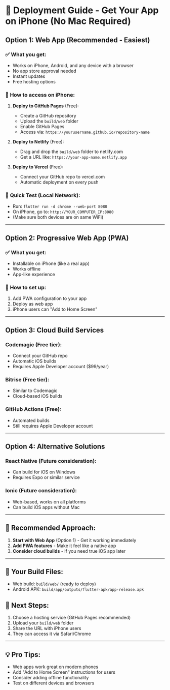 # 🚀 Deployment Guide - Get Your App on iPhone (No Mac Required)

## Option 1: Web App (Recommended - Easiest)

### ✅ **What you get:**
- Works on iPhone, Android, and any device with a browser
- No app store approval needed
- Instant updates
- Free hosting options

### 📱 **How to access on iPhone:**
1. **Deploy to GitHub Pages** (Free):
   - Create a GitHub repository
   - Upload the `build/web` folder
   - Enable GitHub Pages
   - Access via: `https://yourusername.github.io/repository-name`

2. **Deploy to Netlify** (Free):
   - Drag and drop the `build/web` folder to netlify.com
   - Get a URL like: `https://your-app-name.netlify.app`

3. **Deploy to Vercel** (Free):
   - Connect your GitHub repo to vercel.com
   - Automatic deployment on every push

### 🔗 **Quick Test (Local Network):**
- Run: `flutter run -d chrome --web-port 8080`
- On iPhone, go to: `http://YOUR_COMPUTER_IP:8080`
- (Make sure both devices are on same WiFi)

---

## Option 2: Progressive Web App (PWA)

### ✅ **What you get:**
- Installable on iPhone (like a real app)
- Works offline
- App-like experience

### 📱 **How to set up:**
1. Add PWA configuration to your app
2. Deploy as web app
3. iPhone users can "Add to Home Screen"

---

## Option 3: Cloud Build Services

### **Codemagic** (Free tier):
- Connect your GitHub repo
- Automatic iOS builds
- Requires Apple Developer account ($99/year)

### **Bitrise** (Free tier):
- Similar to Codemagic
- Cloud-based iOS builds

### **GitHub Actions** (Free):
- Automated builds
- Still requires Apple Developer account

---

## Option 4: Alternative Solutions

### **React Native** (Future consideration):
- Can build for iOS on Windows
- Requires Expo or similar service

### **Ionic** (Future consideration):
- Web-based, works on all platforms
- Can build iOS apps without Mac

---

## 🎯 **Recommended Approach:**

1. **Start with Web App** (Option 1) - Get it working immediately
2. **Add PWA features** - Make it feel like a native app
3. **Consider cloud builds** - If you need true iOS app later

---

## 📁 **Your Build Files:**
- Web build: `build/web/` (ready to deploy)
- Android APK: `build/app/outputs/flutter-apk/app-release.apk`

## 🔧 **Next Steps:**
1. Choose a hosting service (GitHub Pages recommended)
2. Upload your `build/web` folder
3. Share the URL with iPhone users
4. They can access it via Safari/Chrome

---

## 💡 **Pro Tips:**
- Web apps work great on modern phones
- Add "Add to Home Screen" instructions for users
- Consider adding offline functionality
- Test on different devices and browsers 